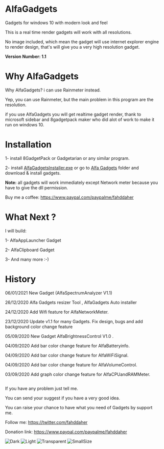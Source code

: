 # AlfaGadgets
Gadgets for windows 10 with modern look and feel

This is a real time render gadgets will work with all resolutions.

No image included, which mean the gadget will use internet explorer engine to render design, that's will give you a very high resolution gadget.

**Version Number: 1.1**
 

# Why AlfaGadgets

Why AlfaGadgets? i can use Rainmeter instead.

Yep, you can use Rainmeter, but the main problem in this program are the resolution.

if you use AlfaGadgets you will get realtime gadget render, thank to microsoft sidebar and 8gadgetpack maker who did alot of work to make it run on windows 10.


# Installation
1- install 8GadgetPack or Gadgetarian or any similar program.

2- install [AlfaGadgetsInstaller.exe](https://github.com/fahdd95/AlfaGadgets/releases/tag/1.1) or go to [Alfa Gadgets](https://github.com/fahdd95/AlfaGadgets/tree/master/Alfa%20Gadgets%20Installer%20Files) folder and download & install gadgets.

**Note:** all gadgets will work immediately except Network meter because you have to give the dll permission.

Buy me a coffee:
https://www.paypal.com/paypalme/fahddaher


# What Next ?

I will build:

1- AlfaAppLauncher Gadget

2- AlfaClipboard Gadget

3- And many more :-)

# History

06/01/2021   New Gadget (AlfaSpectrumAnalyzer V1.1)

26/12/2020   Alfa Gadgets resizer Tool , AlfaGadgets Auto installer

24/12/2020   Add Wifi feature for AlfaNetworkMeter.

23/12/2020   Update v1.1 for many Gadgets. Fix design, bugs and add background color change feature

05/09/2020   New Gadget AlfaBrightnessControl V1.0 . 

04/09/2020   Add bar color change feature for AlfaBatteryinfo.

04/09/2020   Add bar color change feature for AlfaWiFiSignal.

04/09/2020   Add bar color change feature for AlfaVolumeControl.

03/09/2020   Add graph color change feature for AlfaCPUandRAMMeter.


##

If you have any problem just tell me.

You can send your suggest if you have a very good idea.

You can raise your chance to have what you need of Gadgets by support me. 


Follow me:
https://twitter.com/fahddaher

Donation link:
https://www.paypal.com/paypalme/fahddaher


![Dark](https://github.com/fahdd95/AlfaGadgets/blob/master/Preview/Dark.png)
![Light](https://github.com/fahdd95/AlfaGadgets/blob/master/Preview/Light.png)
![Transparent](https://github.com/fahdd95/AlfaGadgets/blob/master/Preview/Transparent.png)
![SmallSize](https://github.com/fahdd95/AlfaGadgets/blob/master/Preview/SmallSize.png)
